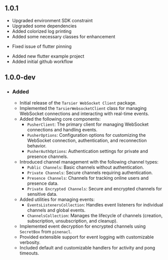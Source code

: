 ## 1.0.1
- Upgraded environment SDK constraint
- Upgraded some dependencies
- Added colorized log printing
- Added some necessary classes for enhancement
* Fixed issue of flutter pinning 
+ Added new flutter example project
+ Added initial github workflow


## 1.0.0-dev

- ### Added
    - Initial release of the `Tarsier WebSocket Client` package.
    - Implemented the `TarsierWebsocketClient` class for managing WebSocket connections and interacting with real-time events.
    - Added the following core components:
        - `PusherClient`: The primary client for managing WebSocket connections and handling events.
        - `PusherOptions`: Configuration options for customizing the WebSocket connection, authentication, and reconnection behavior.
        - `PusherAuthOptions`: Authentication settings for private and presence channels.
    - Introduced channel management with the following channel types:
        - `Public Channels`: Basic channels without authentication.
        - `Private Channels`: Secure channels requiring authentication.
        - `Presence Channels`: Channels for tracking online users and presence data.
        - `Private Encrypted Channels`: Secure and encrypted channels for sensitive data.
    - Added utilities for managing events:
        - `EventsListenersCollection`: Handles event listeners for individual channels and global events.
        - `ChannelsCollection`: Manages the lifecycle of channels (creation, subscription, unsubscription, and cleanup).
    - Implemented event decryption for encrypted channels using `SecretBox` from `pinenacl`.
    - Provided extensible support for event logging with customizable verbosity.
    - Included default and customizable handlers for activity and pong timeouts.
